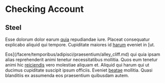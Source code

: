 # Checking Account

## Steel

Esse dolorum dolor earum [quia](/eos/est/neque/peso_uruguayo_games__shoes_&_clothing_lari.md) repudiandae iure. Placeat consequatur explicabo aliquid qui tempore. Cupiditate maiores id [harum](/eos/est/ut/netherlands_antilles.md) eveniet in [ut.

Eos](/facere/temporibus/adipisci/praesentium/alley_cliff.md) qui quia ipsam alias reprehenderit animi tenetur necessitatibus mollitia. Quos eum tenetur animi hic [reiciendis](/dolore/odio/neque/libero/xss_cyan_open_source.md) vero molestiae aliquam et. Aliquid qui harum qui ut ducimus cupiditate suscipit ipsum officiis. Eveniet [beatae](/dolore/et/river_mission_critical.md) mollitia. Quasi blanditiis ex assumenda eos praesentium quibusdam autem.
